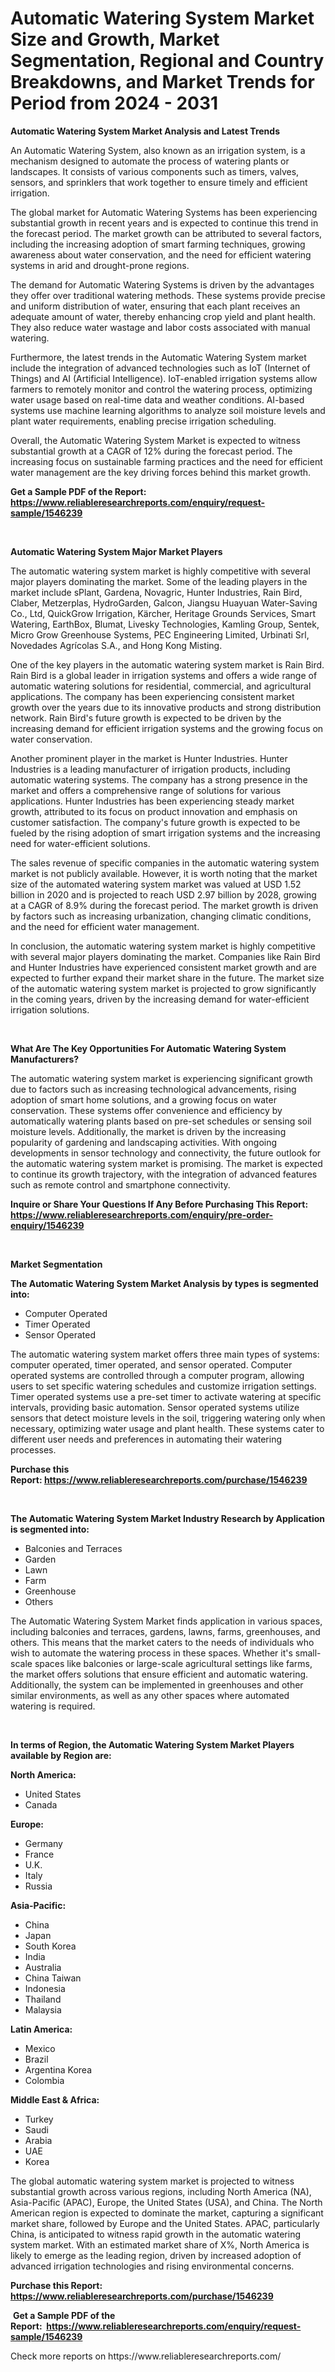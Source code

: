 <p><h1>Automatic Watering System Market Size and Growth, Market Segmentation, Regional and Country Breakdowns, and Market Trends for Period from 2024 -  2031</h1></p><p><strong>Automatic Watering System Market Analysis and Latest Trends</strong></p>
<p><p>An Automatic Watering System, also known as an irrigation system, is a mechanism designed to automate the process of watering plants or landscapes. It consists of various components such as timers, valves, sensors, and sprinklers that work together to ensure timely and efficient irrigation.</p><p>The global market for Automatic Watering Systems has been experiencing substantial growth in recent years and is expected to continue this trend in the forecast period. The market growth can be attributed to several factors, including the increasing adoption of smart farming techniques, growing awareness about water conservation, and the need for efficient watering systems in arid and drought-prone regions.</p><p>The demand for Automatic Watering Systems is driven by the advantages they offer over traditional watering methods. These systems provide precise and uniform distribution of water, ensuring that each plant receives an adequate amount of water, thereby enhancing crop yield and plant health. They also reduce water wastage and labor costs associated with manual watering.</p><p>Furthermore, the latest trends in the Automatic Watering System market include the integration of advanced technologies such as IoT (Internet of Things) and AI (Artificial Intelligence). IoT-enabled irrigation systems allow farmers to remotely monitor and control the watering process, optimizing water usage based on real-time data and weather conditions. AI-based systems use machine learning algorithms to analyze soil moisture levels and plant water requirements, enabling precise irrigation scheduling.</p><p>Overall, the Automatic Watering System Market is expected to witness substantial growth at a CAGR of 12% during the forecast period. The increasing focus on sustainable farming practices and the need for efficient water management are the key driving forces behind this market growth.</p></p>
<p><strong>Get a Sample PDF of the Report:&nbsp; <a href="https://www.reliableresearchreports.com/enquiry/request-sample/1546239">https://www.reliableresearchreports.com/enquiry/request-sample/1546239</a></strong></p>
<p>&nbsp;</p>
<p><strong>Automatic Watering System Major Market Players</strong></p>
<p><p>The automatic watering system market is highly competitive with several major players dominating the market. Some of the leading players in the market include sPlant, Gardena, Novagric, Hunter Industries, Rain Bird, Claber, Metzerplas, HydroGarden, Galcon, Jiangsu Huayuan Water-Saving Co., Ltd, QuickGrow Irrigation, Kärcher, Heritage Grounds Services, Smart Watering, EarthBox, Blumat, Livesky Technologies, Kamling Group, Sentek, Micro Grow Greenhouse Systems, PEC Engineering Limited, Urbinati Srl, Novedades Agrícolas S.A., and Hong Kong Misting.</p><p>One of the key players in the automatic watering system market is Rain Bird. Rain Bird is a global leader in irrigation systems and offers a wide range of automatic watering solutions for residential, commercial, and agricultural applications. The company has been experiencing consistent market growth over the years due to its innovative products and strong distribution network. Rain Bird's future growth is expected to be driven by the increasing demand for efficient irrigation systems and the growing focus on water conservation.</p><p>Another prominent player in the market is Hunter Industries. Hunter Industries is a leading manufacturer of irrigation products, including automatic watering systems. The company has a strong presence in the market and offers a comprehensive range of solutions for various applications. Hunter Industries has been experiencing steady market growth, attributed to its focus on product innovation and emphasis on customer satisfaction. The company's future growth is expected to be fueled by the rising adoption of smart irrigation systems and the increasing need for water-efficient solutions.</p><p>The sales revenue of specific companies in the automatic watering system market is not publicly available. However, it is worth noting that the market size of the automated watering system market was valued at USD 1.52 billion in 2020 and is projected to reach USD 2.97 billion by 2028, growing at a CAGR of 8.9% during the forecast period. The market growth is driven by factors such as increasing urbanization, changing climatic conditions, and the need for efficient water management.</p><p>In conclusion, the automatic watering system market is highly competitive with several major players dominating the market. Companies like Rain Bird and Hunter Industries have experienced consistent market growth and are expected to further expand their market share in the future. The market size of the automatic watering system market is projected to grow significantly in the coming years, driven by the increasing demand for water-efficient irrigation solutions.</p></p>
<p>&nbsp;</p>
<p><strong>What Are The Key Opportunities For Automatic Watering System Manufacturers?</strong></p>
<p><p>The automatic watering system market is experiencing significant growth due to factors such as increasing technological advancements, rising adoption of smart home solutions, and a growing focus on water conservation. These systems offer convenience and efficiency by automatically watering plants based on pre-set schedules or sensing soil moisture levels. Additionally, the market is driven by the increasing popularity of gardening and landscaping activities. With ongoing developments in sensor technology and connectivity, the future outlook for the automatic watering system market is promising. The market is expected to continue its growth trajectory, with the integration of advanced features such as remote control and smartphone connectivity.</p></p>
<p><strong>Inquire or Share Your Questions If Any Before Purchasing This Report: <a href="https://www.reliableresearchreports.com/enquiry/pre-order-enquiry/1546239">https://www.reliableresearchreports.com/enquiry/pre-order-enquiry/1546239</a></strong></p>
<p>&nbsp;</p>
<p><strong>Market Segmentation</strong></p>
<p><strong>The Automatic Watering System Market Analysis by types is segmented into:</strong></p>
<p><ul><li>Computer Operated</li><li>Timer Operated</li><li>Sensor Operated</li></ul></p>
<p><p>The automatic watering system market offers three main types of systems: computer operated, timer operated, and sensor operated. Computer operated systems are controlled through a computer program, allowing users to set specific watering schedules and customize irrigation settings. Timer operated systems use a pre-set timer to activate watering at specific intervals, providing basic automation. Sensor operated systems utilize sensors that detect moisture levels in the soil, triggering watering only when necessary, optimizing water usage and plant health. These systems cater to different user needs and preferences in automating their watering processes.</p></p>
<p><strong>Purchase this Report:&nbsp;<a href="https://www.reliableresearchreports.com/purchase/1546239">https://www.reliableresearchreports.com/purchase/1546239</a></strong></p>
<p>&nbsp;</p>
<p><strong>The Automatic Watering System Market Industry Research by Application is segmented into:</strong></p>
<p><ul><li>Balconies and Terraces</li><li>Garden</li><li>Lawn</li><li>Farm</li><li>Greenhouse</li><li>Others</li></ul></p>
<p><p>The Automatic Watering System Market finds application in various spaces, including balconies and terraces, gardens, lawns, farms, greenhouses, and others. This means that the market caters to the needs of individuals who wish to automate the watering process in these spaces. Whether it's small-scale spaces like balconies or large-scale agricultural settings like farms, the market offers solutions that ensure efficient and automatic watering. Additionally, the system can be implemented in greenhouses and other similar environments, as well as any other spaces where automated watering is required.</p></p>
<p>&nbsp;</p>
<p><strong>In terms of Region, the Automatic Watering System Market Players available by Region are:</strong></p>
<p>
    <p> <strong> North America: </strong>
        <ul>
            <li>United States</li>
            <li>Canada</li>
        </ul>
        </p> 
    <p> <strong> Europe: </strong>
        <ul>
            <li>Germany</li>
            <li>France</li>
            <li>U.K.</li>
            <li>Italy</li>
            <li>Russia</li>
        </ul>
        </p> 
    <p> <strong> Asia-Pacific: </strong>
        <ul>
            <li>China</li>
            <li>Japan</li>
            <li>South Korea</li>
            <li>India</li>
            <li>Australia</li>
            <li>China Taiwan</li>
            <li>Indonesia</li>
            <li>Thailand</li>
            <li>Malaysia</li>
        </ul>
        </p> 
    <p> <strong> Latin America: </strong>
        <ul>
            <li>Mexico</li>
            <li>Brazil</li>
            <li>Argentina Korea</li>
            <li>Colombia</li>
        </ul>
        </p> 
    <p> <strong> Middle East & Africa: </strong>
        <ul>
            <li>Turkey</li>
            <li>Saudi</li>
            <li>Arabia</li>
            <li>UAE</li>
            <li>Korea</li>
        </ul>
    </p>
    </p>
<p><p>The global automatic watering system market is projected to witness substantial growth across various regions, including North America (NA), Asia-Pacific (APAC), Europe, the United States (USA), and China. The North American region is expected to dominate the market, capturing a significant market share, followed by Europe and the United States. APAC, particularly China, is anticipated to witness rapid growth in the automatic watering system market. With an estimated market share of X%, North America is likely to emerge as the leading region, driven by increased adoption of advanced irrigation technologies and rising environmental concerns.</p></p>
<p><strong>Purchase this Report: <a href="https://www.reliableresearchreports.com/purchase/1546239">https://www.reliableresearchreports.com/purchase/1546239</a></strong></p>
<p>&nbsp;<strong>Get a Sample PDF of the Report:&nbsp;&nbsp;<a href="https://www.reliableresearchreports.com/enquiry/request-sample/1546239">https://www.reliableresearchreports.com/enquiry/request-sample/1546239</a></strong></p>
<p><strong></strong></p>
<p>Check more reports on https://www.reliableresearchreports.com/</p>